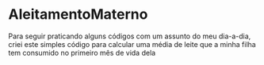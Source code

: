 # AleitamentoMaterno
Para seguir praticando alguns códigos com um assunto do meu dia-a-dia, criei este simples código para calcular uma média de leite que a minha filha tem consumido no primeiro mês de vida dela
